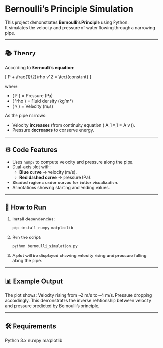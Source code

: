 # Bernoulli’s Principle Simulation

This project demonstrates **Bernoulli’s Principle** using Python.  
It simulates the velocity and pressure of water flowing through a narrowing pipe.

---

## 📚 Theory

According to **Bernoulli’s equation**:

\[
P + \frac{1}{2}\rho v^2 = \text{constant}
\]

where:
- \( P \) = Pressure (Pa)  
- \( \rho \) = Fluid density (kg/m³)  
- \( v \) = Velocity (m/s)  

As the pipe narrows:
- Velocity **increases** (from continuity equation \( A_1 v_1 = A v \)).  
- Pressure **decreases** to conserve energy.

---

## ⚙️ Code Features
- Uses `numpy` to compute velocity and pressure along the pipe.  
- Dual-axis plot with:
  - **Blue curve** → velocity (m/s).  
  - **Red dashed curve** → pressure (Pa).  
- Shaded regions under curves for better visualization.  
- Annotations showing starting and ending values.  

---

## 🚀 How to Run
1. Install dependencies:
   ```bash
   pip install numpy matplotlib
   ```
2. Run the script:
   ```bash
   python bernoulli_simulation.py
   ```
3. A plot will be displayed showing velocity rising and pressure falling along the pipe.

---

## 📊 Example Output

The plot shows:
Velocity rising from ~2 m/s to ~4 m/s.
Pressure dropping accordingly.
This demonstrates the inverse relationship between velocity and pressure predicted by Bernoulli’s principle.

---

## 🛠 Requirements

Python 3.x
numpy
matplotlib